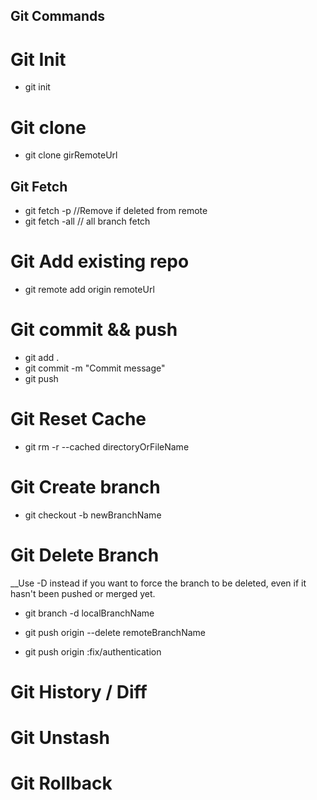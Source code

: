 ## Git Commands

# Git Init
- git init

# Git clone
- git clone girRemoteUrl

## Git Fetch
- git fetch -p //Remove if deleted from remote
- git fetch -all // all branch fetch


# Git Add existing repo
- git remote add origin remoteUrl


# Git commit && push
- git add .
- git commit -m "Commit message"
- git push


# Git Reset Cache

- git rm -r --cached directoryOrFileName


# Git Create branch

- git checkout -b newBranchName


# Git Delete Branch
__Use -D instead if you want to force the branch to be deleted, even if it hasn't been pushed or merged yet.

- git branch -d localBranchName

- git push origin --delete remoteBranchName

- git push origin :fix/authentication

# Git History / Diff


# Git Unstash

# Git Rollback

